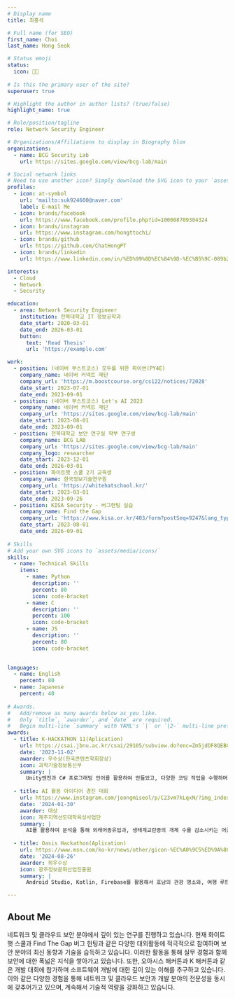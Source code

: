 ```yaml
---
# Display name
title: 최홍석

# Full name (for SEO)
first_name: Choi
last_name: Hong Seok

# Status emoji
status:
  icon: 🧑‍💻
  
# Is this the primary user of the site?
superuser: true

# Highlight the author in author lists? (true/false)
highlight_name: true

# Role/position/tagline
role: Network Security Engineer

# Organizations/Affiliations to display in Biography blox
organizations:
  - name: BCG Security Lab
    url: https://sites.google.com/view/bcg-lab/main

# Social network links
# Need to use another icon? Simply download the SVG icon to your `assets/media/icons/` folder.
profiles:
  - icon: at-symbol
    url: 'mailto:suk924600@naver.com'
    label: E-mail Me
  - icon: brands/facebook
    url: https://www.facebook.com/profile.php?id=100008709304324
  - icon: brands/instagram
    url: https://www.instagram.com/hongttochi/
  - icon: brands/github
    url: https://github.com/ChatHongPT
  - icon: brands/linkedin
    url: https://www.linkedin.com/in/%ED%99%8D%EC%84%9D-%EC%B5%9C-089b23302/

interests:
  - Cloud 
  - Network 
  - Security

education:
  - area: Network Security Engineer
    institution: 전북대학교 IT 정보공학과
    date_start: 2020-03-01
    date_end: 2026-03-01
    button:
      text: 'Read Thesis'
      url: 'https://example.com'

work:
  - position: (네이버 부스트코스) 모두를 위한 파이썬(PY4E)
    company_name: 네이버 커넥트 재단 
    company_url: 'https://m.boostcourse.org/cs122/notices/72028'
    date_start: 2023-07-01
    date_end: 2023-09-01
  - position: (네이버 부스트코스) Let's AI 2023
    company_name: 네이버 커넥트 재단
    company_url: 'https://sites.google.com/view/bcg-lab/main'
    date_start: 2023-08-01
    date_end: 2023-09-01
  - position: 전북대학교 보안 연구실 학부 연구생
    company_name: BCG LAB
    company_url: 'https://sites.google.com/view/bcg-lab/main'
    company_logo: researcher
    date_start: 2023-12-01
    date_end: 2026-03-01
  - position: 화이트햇 스쿨 2기 교육생
    company_name: 한국정보기술연구원   
    company_url: 'https://whitehatschool.kr/'
    date_start: 2023-03-01
    date_end: 2023-09-26
  - position: KISA Security - 버그헌팅 실습
    company_name: Find the Gap
    company_url: 'https://www.kisa.or.kr/403/form?postSeq=9247&lang_type=KO&page=1'
    date_start: 2023-08-01
    date_end: 2026-09-01
   
# Skills
# Add your own SVG icons to `assets/media/icons/`
skills:
  - name: Technical Skills
    items:
      - name: Python
        description: ''
        percent: 80
        icon: code-bracket
      - name: C
        description: ''
        percent: 100
        icon: code-bracket
      - name: JS
        description: ''
        percent: 80
        icon: code-bracket
  

languages:
  - name: English
    percent: 80
  - name: Japanese
    percent: 40
 
# Awards.
#   Add/remove as many awards below as you like.
#   Only `title`, `awarder`, and `date` are required.
#   Begin multi-line `summary` with YAML's `|` or `|2-` multi-line prefix and indent 2 spaces below.
awards:
  - title: K-HACKATHON 11(Aplication)
    url: https://csai.jbnu.ac.kr/csai/29105/subview.do?enc=Zm5jdDF8QEB8JTJGYmJzJTJGY3NhaSUyRjQ5MjclMkYzMTgxNjAlMkZhcnRjbFZpZXcuZG8lM0ZwYWdlJTNEMSUyNnNyY2hDb2x1bW4lM0QlMjZzcmNoV3JkJTNEJTI2YmJzQ2xTZXElM0QlMjZiYnNPcGVuV3JkU2VxJTNEJTI2cmdzQmduZGVTdHIlM0QlMjZyZ3NFbmRkZVN0ciUzRCUyNmlzVmlld01pbmUlM0RmYWxzZSUyNnBhc3N3b3JkJTNEJTI2
    date: '2023-11-02'
    awarder: 우수상(한국콘텐츠학회장상)
    icon: 과학기술정보통신부
    summary: |
      Unity엔진과 C# 프로그래밍 언어를 활용하여 만들었고, 다양한 코딩 작업을 수행하며, 프로그래밍 기본 원칙 및 로직을 습득하는 게임
    
  - title: AI 활용 아이디어 경진 대회
    url: https://www.instagram.com/jeongmiseol/p/C23vm7kLqxN/?img_index=5
    date: '2024-01-30'
    awarder: 대상
    icon: 제주지역선도대학육성사업단
    summary: |
      AI를 활용하여 분석을 통해 외래어종유입과, 생태계교란종의 개체 수를 감소시키는 어플
   
  - title: Oasis Hackathon(Aplication)
    url: https://www.msn.com/ko-kr/news/other/gicon-%EC%A0%9C5%ED%9A%8C-%EC%98%A4%EC%95%84%EC%8B%9C%EC%8A%A4-%ED%95%B4%EC%BB%A4%ED%86%A4-%EB%8C%80%ED%9A%8C-%EA%B0%9C%EC%B5%9C-%EC%84%B1%EB%A3%8C/ar-AA1py0aY?ocid=BingNewsSerp
    date: '2024-08-26'
    awarder: 최우수상
    icon: 광주정보문화산업진흥원
    summary: |
      Android Studio, Kotlin, Firebase를 활용해서 호남의 관광 명소와, 여행 루트를 제안하는 호남 전용 여행 어플 

---
```


## About Me

네트워크 및 클라우드 보안 분야에서 깊이 있는 연구를 진행하고 있습니다. 현재 화이트햇 스쿨과 Find The Gap 버그 헌팅과 같은 다양한 대외활동에 적극적으로  참여하며 보안 분야의 최신 동향과 기술을 습득하고 있습니다. 이러한 활동을 통해 실무 경험과 함께 보안에 대한 폭넓은 지식을 쌓아가고 있습니다.
또한, 오아시스 해커톤과 K 해커톤과 같은 개발 대회에 참가하며 소프트웨어 개발에 대한 깊이 있는 이해를 추구하고 있습니다. 이와 같은 다양한 경험을 통해 네트워크 및 클라우드 보안과 개발 분야의 전문성을 동시에 갖추어가고 있으며, 계속해서 기술적 역량을 강화하고 있습니다.
